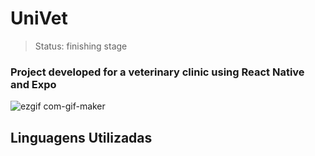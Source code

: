 <h1>UniVet</h1>

> Status: finishing stage

### Project developed for a veterinary clinic using React Native and Expo


![ezgif com-gif-maker](https://user-images.githubusercontent.com/58946306/179849095-c84fbf28-a705-4dfd-8fb8-598687cc2066.gif)



<h2>Linguagens Utilizadas</h2>
